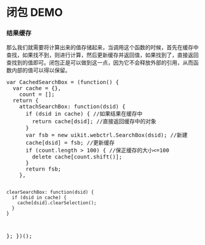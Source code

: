 <h1>闭包 DEMO</h1>
<h3>结果缓存</h3>
<p>那么我们就需要将计算出来的值存储起来，当调用这个函数的时候，首先在缓存中查找，如果找不到，则进行计算，然后更新缓存并返回值，如果找到了，直接返回查找到的值即可。闭包正是可以做到这一点，因为它不会释放外部的引用，从而函数内部的值可以得以保留。</p>
<pre>
var CachedSearchBox = (function() {
  var cache = {},
    count = [];
  return {
    attachSearchBox: function(dsid) {
      if (dsid in cache) { //如果结果在缓存中    
        return cache[dsid]; //直接返回缓存中的对象    
      }
      var fsb = new uikit.webctrl.SearchBox(dsid); //新建    
      cache[dsid] = fsb; //更新缓存    
      if (count.length > 100) { //保正缓存的大小<=100    
        delete cache[count.shift()];
      }
      return fsb;
    },

    clearSearchBox: function(dsid) {
      if (dsid in cache) {
        cache[dsid].clearSelection();
      }
    }
  };
})();
</pre>
